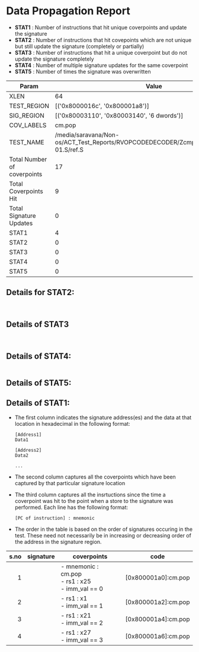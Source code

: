 
# Data Propagation Report

- **STAT1** : Number of instructions that hit unique coverpoints and update the signature
- **STAT2** : Number of instructions that hit covepoints which are not unique but still update the signature (completely or partially)
- **STAT3** : Number of instructions that hit a unique coverpoint but do not update the signature completely
- **STAT4** : Number of multiple signature updates for the same coverpoint
- **STAT5** : Number of times the signature was overwritten

| Param                     | Value    |
|---------------------------|----------|
| XLEN                      | 64      |
| TEST_REGION               | [('0x8000016c', '0x800001a8')]      |
| SIG_REGION                | [('0x80003110', '0x80003140', '6 dwords')]      |
| COV_LABELS                | cm.pop      |
| TEST_NAME                 | /media/saravana/Non-os/ACT_Test_Reports/RVOPCODEDECODER/Zcmp/RV64/pop/cm.pop-01.S/ref.S    |
| Total Number of coverpoints| 17     |
| Total Coverpoints Hit     | 9      |
| Total Signature Updates   | 0      |
| STAT1                     | 4      |
| STAT2                     | 0      |
| STAT3                     | 0     |
| STAT4                     | 0     |
| STAT5                     | 0     |

## Details for STAT2:

```


```

## Details of STAT3

```


```

## Details of STAT4:

```

```

## Details of STAT5:



## Details of STAT1:

- The first column indicates the signature address(es) and the data at that location in hexadecimal in the following format:
  ```
  [Address1]
  Data1

  [Address2]
  Data2

  ...
  ```

- The second column captures all the coverpoints which have been captured by that particular signature location

- The third column captures all the insrtuctions since the time a coverpoint was
  hit to the point when a store to the signature was performed. Each line has
  the following format:
  ```
  [PC of instruction] : mnemonic
  ```
- The order in the table is based on the order of signatures occuring in the
  test. These need not necessarily be in increasing or decreasing order of the
  address in the signature region.

|s.no|signature|                        coverpoints                        |          code          |
|---:|---------|-----------------------------------------------------------|------------------------|
|   1|         |- mnemonic : cm.pop<br> - rs1 : x25<br> - imm_val == 0<br> |[0x800001a0]:cm.pop<br> |
|   2|         |- rs1 : x1<br> - imm_val == 1<br>                          |[0x800001a2]:cm.pop<br> |
|   3|         |- rs1 : x21<br> - imm_val == 2<br>                         |[0x800001a4]:cm.pop<br> |
|   4|         |- rs1 : x27<br> - imm_val == 3<br>                         |[0x800001a6]:cm.pop<br> |
